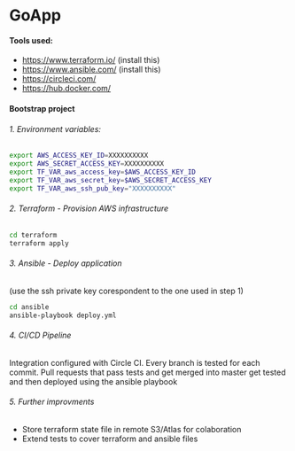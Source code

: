 # GoApp 


#### Tools used:

 * https://www.terraform.io/ (install this)
 * https://www.ansible.com/ (install this)
 * https://circleci.com/
 * https://hub.docker.com/

#### Bootstrap project 

###### 1. Environment variables:

```bash
export AWS_ACCESS_KEY_ID=XXXXXXXXXX
export AWS_SECRET_ACCESS_KEY=XXXXXXXXXX
export TF_VAR_aws_access_key=$AWS_ACCESS_KEY_ID
export TF_VAR_aws_secret_key=$AWS_SECRET_ACCESS_KEY
export TF_VAR_aws_ssh_pub_key="XXXXXXXXXX"
```

###### 2. Terraform - Provision AWS infrastructure
```bash
cd terraform
terraform apply
```

###### 3. Ansible - Deploy application
(use the ssh private key corespondent to the one used in step 1)
```bash
cd ansible
ansible-playbook deploy.yml
```

###### 4. CI/CD Pipeline

Integration configured with Circle CI. Every branch is tested for each commit. Pull requests that pass tests and get merged into master get tested and then deployed using the ansible playbook

###### 5. Further improvments

 * Store terraform state file in remote S3/Atlas for colaboration
 * Extend tests to cover terraform and ansible files

